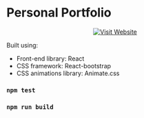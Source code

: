 # Personal Portfolio

<div id="badges" align="center">
  <a href="https://react-portfolio-jet-six.vercel.app/">
    <img src="https://img.shields.io/badge/Visit Website-orange?style=for-the-badge&logo=wikipedia&logoColor=white" alt="Visit Website"/>
  </a>
</div>

Built using:

- Front-end library: React
- CSS framework: React-bootstrap
- CSS animations library: Animate.css

### `npm test`

### `npm run build`
